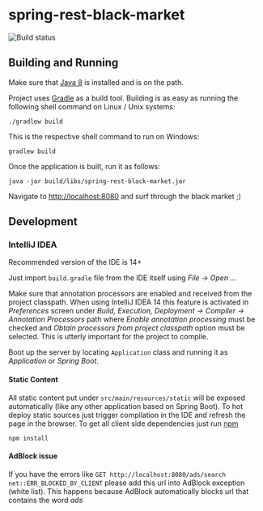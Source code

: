 # spring-rest-black-market

![Build status](https://travis-ci.org/vtsukur/spring-rest-black-market.svg?branch=master)

## Building and Running

Make sure that [Java 8](http://www.oracle.com/technetwork/java/javase/downloads/jdk8-downloads-2133151.html) is installed and is on the path.

Project uses [Gradle](http://gradle.org/) as a build tool. Building is as easy as running the following shell command on Linux / Unix systems:

    ./gradlew build

This is the respective shell command to run on Windows:

    gradlew build

Once the application is built, run it as follows:

    java -jar build/libs/spring-rest-black-market.jar

Navigate to [http://localhost:8080](http://localhost:8080) and surf through the black market ;)

## Development

### IntelliJ IDEA

Recommended version of the IDE is 14+

Just import `build.gradle` file from the IDE itself using *File -> Open ...*

Make sure that annotation processors are enabled and received from the project classpath.
When using IntelliJ IDEA 14 this feature is activated in
*Preferences* screen under *Build, Execution, Deployment -> Compiler -> Annotation Processors*
path where *Enable annotation processing* must be checked and
*Obtain processors from project classpath* option must be selected.
This is utterly important for the project to compile.

Boot up the server by locating `Application` class
and running it as *Application* or *Spring Boot*.

#### Static Content

All static content put under `src/main/resources/static` will be exposed automatically
(like any other application based on Spring Boot).
To hot deploy static sources just trigger compilation in the IDE and refresh the page in the browser.
To get all client side dependencies just run [npm](https://www.npmjs.com)

    npm install

#### AdBlock issue

If you have the errors like ```GET http://localhost:8080/ads/search net::ERR_BLOCKED_BY_CLIENT``` please add this url
into AdBlock exception (white list). This happens because AdBlock automatically blocks url that contains the word *ads*